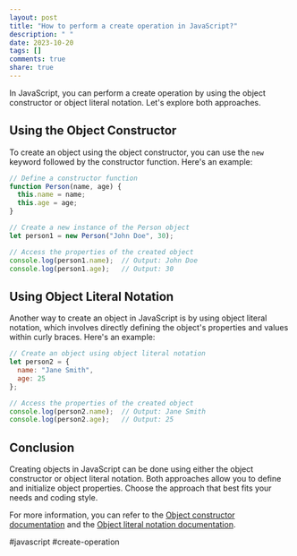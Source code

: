 ```yaml
---
layout: post
title: "How to perform a create operation in JavaScript?"
description: " "
date: 2023-10-20
tags: []
comments: true
share: true
---
```


In JavaScript, you can perform a create operation by using the object constructor or object literal notation. Let's explore both approaches.

## Using the Object Constructor

To create an object using the object constructor, you can use the `new` keyword followed by the constructor function. Here's an example:

```javascript
// Define a constructor function
function Person(name, age) {
  this.name = name;
  this.age = age;
}

// Create a new instance of the Person object
let person1 = new Person("John Doe", 30);

// Access the properties of the created object
console.log(person1.name);  // Output: John Doe
console.log(person1.age);   // Output: 30
```

## Using Object Literal Notation

Another way to create an object in JavaScript is by using object literal notation, which involves directly defining the object's properties and values within curly braces. Here's an example:

```javascript
// Create an object using object literal notation
let person2 = {
  name: "Jane Smith",
  age: 25
};

// Access the properties of the created object
console.log(person2.name);  // Output: Jane Smith
console.log(person2.age);   // Output: 25
```

## Conclusion

Creating objects in JavaScript can be done using either the object constructor or object literal notation. Both approaches allow you to define and initialize object properties. Choose the approach that best fits your needs and coding style.

For more information, you can refer to the [Object constructor documentation](https://developer.mozilla.org/en-US/docs/Web/JavaScript/Reference/Global_Objects/Object/Object) and the [Object literal notation documentation](https://developer.mozilla.org/en-US/docs/Web/JavaScript/Guide/Working_with_Objects).

#javascript #create-operation
